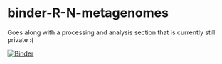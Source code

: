 # binder-R-N-metagenomes
Goes along with a processing and analysis section that is currently still private :(

[![Binder](https://mybinder.org/badge_logo.svg)](https://mybinder.org/v2/gh/AstrobioMike/binder-R-N-metagenomes/master?urlpath=rstudio)
